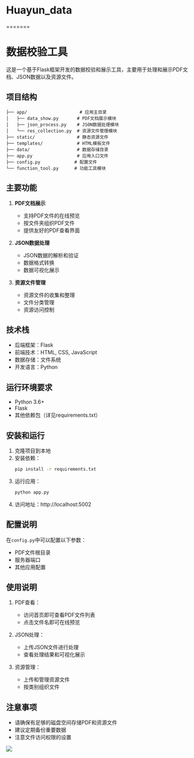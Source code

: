 # Huayun_data
=======
# 数据校验工具

这是一个基于Flask框架开发的数据校验和展示工具，主要用于处理和展示PDF文档、JSON数据以及资源文件。

## 项目结构

```
├── app/                    # 应用主目录
│   ├── data_show.py       # PDF文档展示模块
│   ├── json_process.py    # JSON数据处理模块
│   └── res_collection.py  # 资源文件管理模块
├── static/                # 静态资源文件
├── templates/             # HTML模板文件
├── data/                  # 数据存储目录
├── app.py                 # 应用入口文件
├── config.py             # 配置文件
└── function_tool.py      # 功能工具模块
```

## 主要功能

1. **PDF文档展示**
   - 支持PDF文件的在线预览
   - 按文件夹组织PDF文件
   - 提供友好的PDF查看界面

2. **JSON数据处理**
   - JSON数据的解析和验证
   - 数据格式转换
   - 数据可视化展示

3. **资源文件管理**
   - 资源文件的收集和整理
   - 文件分类管理
   - 资源访问控制

## 技术栈

- 后端框架：Flask
- 前端技术：HTML, CSS, JavaScript
- 数据存储：文件系统
- 开发语言：Python

## 运行环境要求

- Python 3.6+
- Flask
- 其他依赖包（详见requirements.txt）

## 安装和运行

1. 克隆项目到本地
2. 安装依赖：
   ```bash
   pip install -r requirements.txt
   ```
3. 运行应用：
   ```bash
   python app.py
   ```
4. 访问地址：http://localhost:5002

## 配置说明

在`config.py`中可以配置以下参数：
- PDF文件根目录
- 服务器端口
- 其他应用配置

## 使用说明

1. PDF查看：
   - 访问首页即可查看PDF文件列表
   - 点击文件名即可在线预览

2. JSON处理：
   - 上传JSON文件进行处理
   - 查看处理结果和可视化展示

3. 资源管理：
   - 上传和管理资源文件
   - 按类别组织文件

## 注意事项

- 请确保有足够的磁盘空间存储PDF和资源文件
- 建议定期备份重要数据
- 注意文件访问权限的设置


![](https://minio-file.hwzxs.com/data-overnance/%E5%B1%8F%E5%B9%95%E6%88%AA%E5%9B%BE%202025-03-28%20201518.png)
